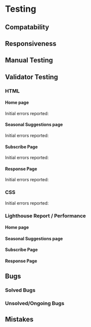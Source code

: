 # Testing

## Compatability



## Responsiveness



## Manual Testing



## Validator Testing

### HTML 

#### Home page

Initial errors reported:


#### Seasonal Suggestions page

Initial errors reported:



#### Subscribe Page

Initial errors reported:



#### Response Page

Initial errors reported:



### CSS

Initial errors reported:



### Lighthouse Report / Performance

#### Home page



#### Seasonal Suggestions page



#### Subscribe Page



#### Response Page



## Bugs

### Solved Bugs



### Unsolved/Ongoing Bugs



## Mistakes

